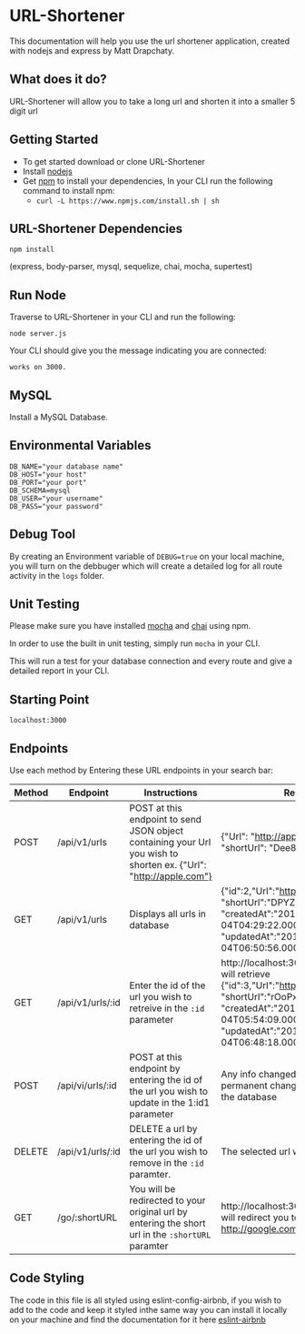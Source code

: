 # **URL-Shortener**

This documentation will help you use the url shortener application, created with nodejs and express by Matt Drapchaty.

## **What does it do?**

URL-Shortener will allow you to take a long url and shorten it into a smaller 5 digit url

## **Getting Started**

* To get started download or clone URL-Shortener
* Install [nodejs](https://nodejs.org/en/)
* Get [npm](https://www.npmjs.com/package/npm) to install your dependencies, In your CLI run the following command to install npm:
	* ``` curl -L https://www.npmjs.com/install.sh | sh  ```

## URL-Shortener Dependencies

``` npm install ```

(express, body-parser, mysql, sequelize, chai, mocha, supertest)

## **Run Node**

Traverse to URL-Shortener in your CLI and run the following:

```node server.js```

Your CLI should give you the message indicating you are connected:

```works on 3000.```

## **MySQL**

Install a MySQL Database.


## **Environmental Variables**

```
DB_NAME="your database name"
DB_HOST="your host"
DB_PORT="your port"
DB_SCHEMA=mysql
DB_USER="your username"
DB_PASS="your password"
```
## **Debug Tool**

By creating an Environment variable of ` DEBUG=true ` on your local machine, you will turn on the debbuger which will create a detailed log for all route activity in the `logs` folder.


## **Unit Testing** ##

Please make sure you have installed [mocha](https://www.npmjs.com/package/mocha) and [chai](https://www.npmjs.com/package/chai) using npm.

In order to use the built in unit testing, simply run `mocha` in your CLI.

This will run a test for your database connection and every route and give a detailed report in your CLI.


## **Starting Point**

``` localhost:3000 ```

##


## **Endpoints**

Use each method by Entering these URL endpoints in your search bar:

Method | Endpoint | Instructions | Result
------ | -------- | -------------| ------
POST | /api/v1/urls | POST at this endpoint to send JSON object containing your Url you wish to shorten ex. {"Url": "http://apple.com"} | {"Url": "http://apple.com", "shortUrl": "Dee8s"}
GET | /api/v1/urls | Displays all urls in database |  {"id":2,"Url":"http://google.com", "shortUrl":"DPYZk", "createdAt":"2017-03-04T04:29:22.000Z", "updatedAt":"2017-03-04T06:50:56.000Z"}
GET | /api/v1/urls/:id | Enter the id of the url you wish to retreive in the `:id` parameter | http://localhost:3000/api/v1/urls/3 will retrieve {"id":3,"Url":"http://bannanas.com", "shortUrl":"rOoPx", "createdAt":"2017-03-04T05:54:09.000Z", "updatedAt":"2017-03-04T06:48:18.000Z"}
POST | /api/vi/urls/:id | POST at this endpoint by entering the id of the url you wish to update in the 1:id1 parameter | Any info changed will result in a permanent change to the data in the database
DELETE | /api/v1/urls/:id | DELETE a url by entering the id of the url you wish to remove in the `:id` paramter. | The selected url will be deleted
GET | /go/:shortURL | You will be redirected to your original url by entering the short url in the `:shortURL` paramter | http://localhost:3000/go/DPYZk will redirect you to http://google.com


## **Code Styling**

The code in this file is all styled using eslint-config-airbnb, if you wish to add to the code and keep it styled inthe same way you can install it locally on your machine and find the documentation for it here [eslint-airbnb](https://www.npmjs.com/package/eslint-config-airbnb)
